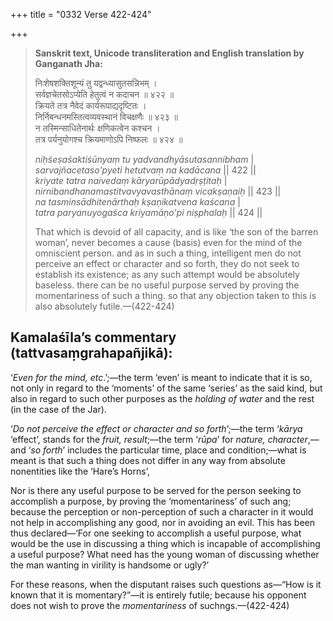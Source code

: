 +++
title = "0332 Verse 422-424"

+++
> **Sanskrit text, Unicode transliteration and English translation by Ganganath Jha:** 
>
> निःशेषशक्तिशून्यं तु यद्वन्ध्यासुतसन्निभम् ।  
> सर्वज्ञचेतसोऽप्येति हेतुत्वं न कदाचन ॥ ४२२ ॥  
> क्रियते तत्र नैवेदं कार्यरूपाद्यदृष्टितः ।  
> निर्निबन्धनमस्तित्वव्यवस्थानं विचक्षणैः ॥ ४२३ ॥  
> न तस्मिन्साधितेनार्थः क्षणिकत्वेन कश्चन ।  
> तत्र पर्यनुयोगश्च क्रियमाणोऽपि निष्फलः ॥ ४२४ ॥ 
>
> *niḥśeṣaśaktiśūnyaṃ tu yadvandhyāsutasannibham* \|  
> *sarvajñacetaso'pyeti hetutvaṃ na kadācana* \|\| 422 \|\|  
> *kriyate tatra naivedaṃ kāryarūpādyadṛṣṭitaḥ* \|  
> *nirnibandhanamastitvavyavasthānaṃ vicakṣaṇaiḥ* \|\| 423 \|\|  
> *na tasminsādhitenārthaḥ kṣaṇikatvena kaścana* \|  
> *tatra paryanuyogaśca kriyamāṇo'pi niṣphalaḥ* \|\| 424 \|\| 
>
> That which is devoid of all capacity, and is like ‘the son of the barren woman’, never becomes a cause (basis) even for the mind of the omniscient person. and as in such a thing, intelligent men do not perceive an effect or character and so forth, they do not seek to establish its existence; as any such attempt would be absolutely baseless. there can be no useful purpose served by proving the momentariness of such a thing. so that any objection taken to this is also absolutely futile.—(422-424)



## Kamalaśīla’s commentary (tattvasaṃgrahapañjikā):

‘*Even for the mind, etc*.’;—the term ‘even’ is meant to indicate that it is so, not only in regard to the ‘moments’ of the same ‘series’ as the said kind, but also in regard to such other purposes as the *holding of water* and the rest (in the case of the Jar).

‘*Do not perceive the effect or character and so forth*’;—the term ‘*kārya* ‘effect’, stands for the *fruit, result*;—the term ‘*rūpa*’ for *nature, character*,—and ‘*so forth*’ includes the particular time, place and condition;—what is meant is that such a thing does not differ in any way from absolute nonentities like the ‘Hare’s Horns’,

Nor is there any useful purpose to be served for the person seeking to accomplish a purpose, by proving the ‘momentariness’ of such ang; because the perception or non-perception of such a character in it would not help in accomplishing any good, nor in avoiding an evil. This has been thus declared—‘For one seeking to accomplish a useful purpose, what would be the use in discussing a thing which is incapable of accomplishing a useful purpose? What need has the young woman of discussing whether the man wanting in virility is handsome or ugly?’

For these reasons, when the disputant raises such questions as—“How is it known that it is momentary?”—it is entirely futile; because his opponent does not wish to prove the *momentariness* of suchngs.—(422-424)


